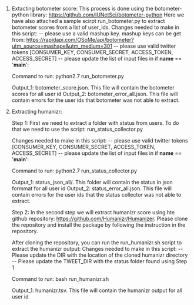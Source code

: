 1. Extacting botometer score:
	This process is done using the botometer-python library: https://github.com/IUNetSci/botometer-python
	Here we have also attached a sample scirpt run_botometer.py to extract botometer scores from a list of user_ids.
	Changes needed to make in this script:
	-- please use a valid mashup key. mashup keys can be get from: https://rapidapi.com/OSoMe/api/botometer?utm_source=mashape&utm_medium=301
	-- please use valid twitter tokens [CONSUMER_KEY, CONSUMER_SECRET, ACCESS_TOKEN, ACCESS_SECRET]
	-- please update the list of input files in if __name__ == '__main__':

	Command to run: python2.7 run_botometer.py

	Output_1: botometer_score.json. This file will contain the botometer scores for all user id
	Output_2: botometer_error_all.json. This file will contain errors for the user ids that botometer was not able to extract.

2. Extracting humanizr: 
	
	Step 1: First we need to extract a folder with status from users.
	To do that we need to use the script: run_status_collector.py
	
	Changes needed to make in this script:
	-- please use valid twitter tokens [CONSUMER_KEY, CONSUMER_SECRET, ACCESS_TOKEN, ACCESS_SECRET]
	-- please update the list of input files in if __name__ == '__main__':

	Command to run: python2.7 run_status_collector.py

	Output_1: status_json_all/. This folder will contain the status in json formmat for all user id
	Output_2: status_error_all.json. This file will contain errors for the user ids that the status collector was not able to extract.

	Step 2: In the second step we will extract humanizr score using hte github repository: https://github.com/Humanizr/Humanizer. Please clone the repository and install the package by following the instruction in the repository.

	After cloning the repository, you can run the run_humanizr.sh script to extract the humanizr output: 
	Changes needed to make in this script:
	-- Please update the DIR with the location of the cloned humanizr directory 
	-- Please update the TWEET_DIR with the status folder found using Step 1

	Command to run: bash run_humanizr.sh

	Output_1: humanizr.tsv. This file will contain the humanizr output for all user id











